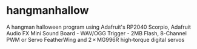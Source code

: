 # hangmanhallow
A hangman halloween program using Adafruit's RP2040 Scorpio, Adafruit Audio FX Mini Sound Board - WAV/OGG Trigger - 2MB Flash, 8-Channel PWM or Servo FeatherWing and 2 × MG996R high‑torque digital servos
